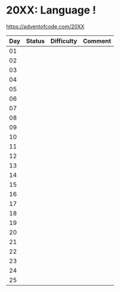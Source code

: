 # 20XX: Language !

https://adventofcode.com/20XX


| Day | Status | Difficulty | Comment |
|----|----|----|----|
| 01 |  |  | |
| 02 |  |  | |
| 03 |  |  | |
| 04 |  |  | |
| 05 |  |  | |
| 06 |  |  | |
| 07 |  |  | |
| 08 |  |  | |
| 09 |  |  | |
| 10 |  |  | |
| 11 |  |  | |
| 12 |  |  | |
| 13 |  |  | |
| 14 |  |  | |
| 15 |  |  | |
| 16 |  |  | |
| 17 |  |  | |
| 18 |  |  | |
| 19 |  |  | |
| 20 |  |  | |
| 21 |  |  | |
| 22 |  |  | |
| 23 |  |  | |
| 24 |  |  | |
| 25 |  |  | |